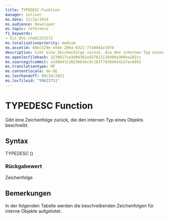 ```yaml
---
title: TYPEDESC-Funktion
manager: soliver
ms.date: 11/16/2014
ms.audience: Developer
ms.topic: reference
f1_keywords:
- Vis_DSS.chm82251572
ms.localizationpriority: medium
ms.assetid: 08bc529e-e04e-206a-6322-77a8941e19f4
description: Gibt eine Zeichenfolge zurück, die den internen Typ eines Objekts beschreibt.
ms.openlocfilehash: 3230617ce3d94381ed2781113b480a300ba282cc
ms.sourcegitcommit: a1d9041c20256616c9c183f7d1049142a7ac6991
ms.translationtype: MT
ms.contentlocale: de-DE
ms.lasthandoff: 09/24/2021
ms.locfileid: "59622711"
---
```

# <a name="typedesc-function"></a>TYPEDESC Function

Gibt eine Zeichenfolge zurück, die den internen Typ eines Objekts beschreibt. 
  
## <a name="syntax"></a>Syntax

TYPEDESC ()
  
### <a name="return-value"></a>Rückgabewert

Zeichenfolge
  
## <a name="remarks"></a>Bemerkungen

In der folgenden Tabelle werden die beschreibenden Zeichenfolgen für interne Objekte aufgelistet.
  

